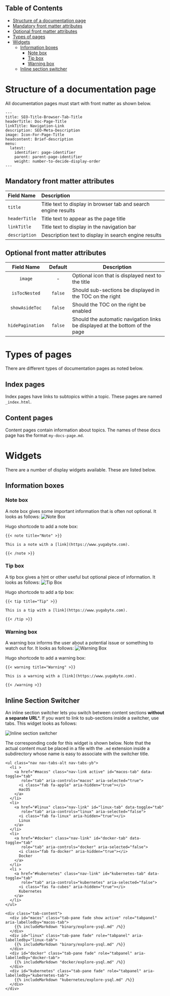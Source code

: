 
## Table of Contents

- [Structure of a documentation page](#structure-of-each-page)
- [Mandatory front matter attributes](#mandatory-front-matter-attributes)
- [Optional front matter attributes](#optional-front-matter-attributes)
- [Types of pages](#types-of-pages)
- [Widgets](#widgets)
  - [Information boxes](#information-boxes)
    - [Note box](#note-box)
    - [Tip box](#tip-box)
    - [Warning box](#warning-box)
  - [Inline section switcher](#inline-section-switcher)

# Structure of a documentation page

All documentation pages must start with front matter as shown below.

```
---
title: SEO-Title-Browser-Tab-Title
headerTitle: Doc-Page-Title
linkTitle: Navigation-Link
description: SEO-Meta-Description
image: Icon-For-Page-Title
headcontent: Brief-description
menu:
  latest:
    identifier: page-identifier
    parent: parent-page-identifier
    weight: number-to-decide-display-order
---
```

## Mandatory front matter attributes

| Field Name      | Description                                                    |
| :-------------- | :------------------------------------------------------------- |
| `title`         | Title text to display in browser tab and search engine results |
| `headerTitle`   | Title text to appear as the page title                         |
| `linkTitle`     | Title text to display in the navigation bar                    |
| `description`   | Description text to display in search engine results           |

## Optional front matter attributes

| Field Name      | Default | Description           |
| :-------------: | :-----: | --------------------- |
| `image`         | -       | Optional icon that is displayed next to the title |
| `isTocNested`   | `false` | Should sub-sections be displayed in the TOC on the right |
| `showAsideToc`  | `false` | Should the TOC on the right be enabled |
| `hidePagination`| `false` | Should the automatic navigation links be displayed at the bottom of the page |

# Types of pages

There are different types of documentation pages as noted below.

## Index pages

Index pages have links to subtopics within a topic. These pages are named `_index.html`.

## Content pages

Content pages contain information about topics. The names of these docs page has the format `my-docs-page.md`.

# Widgets

There are a number of display widgets available. These are listed below.

## Information boxes

### Note box

A note box gives some important information that is often not optional. It looks as follows:
![Note Box](https://raw.githubusercontent.com/yugabyte/docs/master/contributing/info-box-NOTE.png)

Hugo shortcode to add a note box:

```
{{< note title="Note" >}}

This is a note with a [link](https://www.yugabyte.com).

{{< /note >}}
```

### Tip box

A tip box gives a hint or other useful but optional piece of information. It looks as follows:
![Tip Box](https://raw.githubusercontent.com/yugabyte/docs/master/contributing/info-box-TIP.png)

Hugo shortcode to add a tip box:

```
{{< tip title="Tip" >}}

This is a tip with a [link](https://www.yugabyte.com).

{{< /tip >}}
```

### Warning box

A warning box informs the user about a potential issue or something to watch out for. It looks as follows:
![Warning Box](https://raw.githubusercontent.com/yugabyte/docs/master/contributing/info-box-WARNING.png)

Hugo shortcode to add a warning box:

```
{{< warning title="Warning" >}}

This is a warning with a [link](https://www.yugabyte.com).

{{< /warning >}}
```

## Inline Section Switcher

An inline section switcher lets you switch between content sections **without a separate URL***. If you want to link to sub-sections inside a switcher, use tabs. This widget looks as follows:

![Inline section switcher](https://raw.githubusercontent.com/yugabyte/docs/master/contributing/inline-section-switcher.png)

The corresponding code for this widget is shown below. Note that the actual content must be placed in a file with the `.md` extension inside a subdirectory whose name is easy to associate with the switcher title.

```
<ul class="nav nav-tabs-alt nav-tabs-yb">
  <li >
    <a href="#macos" class="nav-link active" id="macos-tab" data-toggle="tab"
       role="tab" aria-controls="macos" aria-selected="true">
      <i class="fab fa-apple" aria-hidden="true"></i>
      macOS
    </a>
  </li>
  <li>
    <a href="#linux" class="nav-link" id="linux-tab" data-toggle="tab" 
       role="tab" aria-controls="linux" aria-selected="false">
      <i class="fab fa-linux" aria-hidden="true"></i>
      Linux
    </a>
  </li>
  <li>
    <a href="#docker" class="nav-link" id="docker-tab" data-toggle="tab"
       role="tab" aria-controls="docker" aria-selected="false">
      <i class="fab fa-docker" aria-hidden="true"></i>
      Docker
    </a>
  </li>
  <li >
    <a href="#kubernetes" class="nav-link" id="kubernetes-tab" data-toggle="tab"
       role="tab" aria-controls="kubernetes" aria-selected="false">
      <i class="fas fa-cubes" aria-hidden="true"></i>
      Kubernetes
    </a>
  </li>
</ul>

<div class="tab-content">
  <div id="macos" class="tab-pane fade show active" role="tabpanel" aria-labelledby="macos-tab">
    {{% includeMarkdown "binary/explore-ysql.md" /%}}
  </div>
  <div id="linux" class="tab-pane fade" role="tabpanel" aria-labelledby="linux-tab">
    {{% includeMarkdown "binary/explore-ysql.md" /%}}
  </div>
  <div id="docker" class="tab-pane fade" role="tabpanel" aria-labelledby="docker-tab">
    {{% includeMarkdown "docker/explore-ysql.md" /%}}
  </div>
  <div id="kubernetes" class="tab-pane fade" role="tabpanel" aria-labelledby="kubernetes-tab">
    {{% includeMarkdown "kubernetes/explore-ysql.md" /%}}
  </div>
</div>
```
